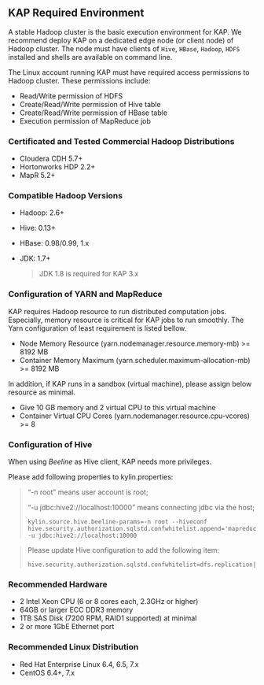 ## KAP Required Environment

A stable Hadoop cluster is the basic execution environment for KAP. We recommend deploy KAP on a dedicated edge node (or client node) of Hadoop cluster. The node must have clients of `Hive`, `HBase`, `Hadoop`, `HDFS` installed and shells are available on command line.

The Linux account running KAP must have required access permissions to Hadoop cluster. These permissions include:
* Read/Write permission of HDFS
* Create/Read/Write permission of Hive table
* Create/Read/Write permission of HBase table
* Execution permission of MapReduce job

### Certificated and Tested Commercial Hadoop Distributions
* Cloudera CDH 5.7+
* Hortonworks HDP 2.2+
* MapR 5.2+


### Compatible Hadoop Versions
* Hadoop: 2.6+

* Hive: 0.13+

* HBase: 0.98/0.99, 1.x

* JDK: 1.7+

  > JDK 1.8 is required for KAP 3.x

### Configuration of YARN and MapReduce
KAP requires Hadoop resource to run distributed computation jobs. Especially, memory resource is critical for KAP jobs to run smoothly. The Yarn configuration of least requirement is listed bellow.

- Node Memory Resource (yarn.nodemanager.resource.memory-mb) >= 8192 MB
- Container Memory Maximum (yarn.scheduler.maximum-allocation-mb) >= 8192 MB

In addition, if KAP runs in a sandbox (virtual machine), please assign below resource as minimal.

- Give 10 GB memory and 2 virtual CPU to this virtual machine
- Container Virtual CPU Cores (yarn.nodemanager.resource.cpu-vcores) >= 8

### Configuration of Hive

When using *Beeline* as Hive client, KAP needs more privileges. 

Please add following properties to kylin.properties:

> “-n root” means user account is root;
>
> “-u jdbc:hive2://localhost:10000” means connecting jdbc via the host;
>
> ```properties
> kylin.source.hive.beeline-params=-n root --hiveconf hive.security.authorization.sqlstd.confwhitelist.append='mapreduce.job.*|dfs.*' -u jdbc:hive2://localhost:10000
> ```

> Please update Hive configuration to add the following item:
>
> ```properties
> hive.security.authorization.sqlstd.confwhitelist=dfs.replication|hive.exec.compress.output|hive.auto.convert.join.noconditionaltask.*|mapred.output.compression.type|mapreduce.job.split.metainfo.maxsize
> ```



### Recommended Hardware

- 2 Intel Xeon CPU (6 or 8 cores each, 2.3GHz or higher)
- 64GB or larger ECC DDR3 memory
- 1TB SAS Disk (7200 RPM, RAID1 supported) at minimal
- 2 or more 1GbE Ethernet port

### Recommended Linux Distribution
- Red Hat Enterprise Linux 6.4, 6.5, 7.x
- CentOS 6.4+, 7.x

